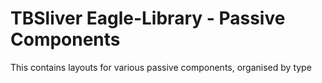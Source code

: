 # TBSliver Eagle-Library - Passive Components #

This contains layouts for various passive components, organised by type
